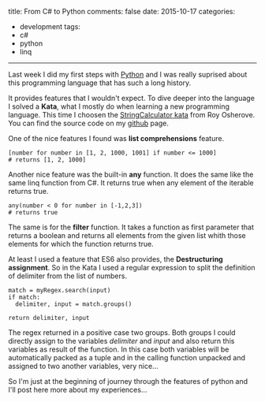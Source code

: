 title: From C# to Python
comments: false
date: 2015-10-17
categories:
- development
tags:
- c#
- python
- linq
---

Last week I did my first steps with [Python](https://de.wikipedia.org/wiki/Python_(Programmiersprache)) and I was really suprised about this programming language that has such a long history.

It provides features that I wouldn't expect. To dive deeper into the language I solved a **Kata**,
what I mostly do when learning a new programming language. This time I choosen the [StringCalculator kata](http://osherove.com/tdd-kata-1/) from Roy Osherove. You can find the source code on my [github](https://github.com/janbaer/Katas/tree/master/Kata.StringCalculator.Python) page.

One of the nice features I found was **list comprehensions** feature.

```
[number for number in [1, 2, 1000, 1001] if number <= 1000]
# returns [1, 2, 1000]

```

Another nice feature was the built-in **any** function. It does the same like the same linq function from C#. It returns true when any element of the iterable returns true.

```
any(number < 0 for number in [-1,2,3])
# returns true
```

The same is for the **filter** function. It takes a function as first parameter that returns a boolean and returns all elements from the given list whith those elements for which the function returns true.

At least I used a feature that ES6 also provides, the **Destructuring assignment**. So in the Kata I used a regular expression to split the definition of delimiter from the list of numbers.

```
match = myRegex.search(input)
if match:
  delimiter, input = match.groups()

return delimiter, input
```

The regex returned in a positive case two groups. Both groups I could directly assign to the variables *delimiter* and *input* and also return this variables as result of the function. In this case both variables will be automatically packed as a tuple and in the calling function unpacked and assigned to two another variables, very nice...

So I'm just at the beginning of journey through the features of python and I'll post here more about my experiences...





